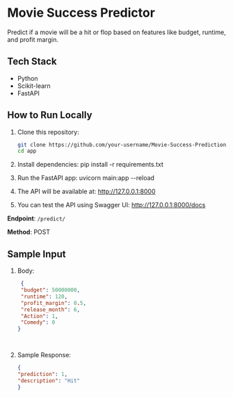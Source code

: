 # Movie Success Predictor
Predict if a movie will be a hit or flop based on features like budget, runtime, and profit margin.

## Tech Stack
- Python
- Scikit-learn
- FastAPI

## How to Run Locally
1. Clone this repository:
   ```bash
   git clone https://github.com/your-username/Movie-Success-Prediction.git
   cd app

2. Install dependencies:
   pip install -r requirements.txt

3. Run the FastAPI app:
   uvicorn main:app --reload

4. The API will be available at:
   http://127.0.0.1:8000

5. You can test the API using Swagger UI:
   http://127.0.0.1:8000/docs

**Endpoint**: `/predict/`

**Method**: POST

## Sample Input
1. Body:
   ```json
    {
    "budget": 50000000,
    "runtime": 120,
    "profit_margin": 0.5,
    "release_month": 6,
    "Action": 1,
    "Comedy": 0
   }

  

2. Sample Response:
    ```json
   {
    "prediction": 1,
    "description": "Hit"
    }











